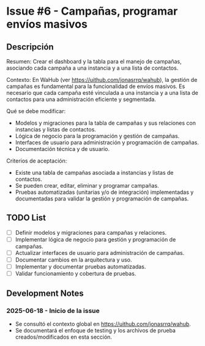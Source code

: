 # Issue #6 - Campañas, programar envíos masivos

## Descripción

Resumen: Crear el dashboard y la tabla para el manejo de campañas, asociando cada campaña a una instancia y a una lista de contactos.

Contexto: En WaHub (ver https://uithub.com/jonasrrq/wahub), la gestión de campañas es fundamental para la funcionalidad de envíos masivos. Es necesario que cada campaña esté vinculada a una instancia y a una lista de contactos para una administración eficiente y segmentada.

Qué se debe modificar:
- Modelos y migraciones para la tabla de campañas y sus relaciones con instancias y listas de contactos.
- Lógica de negocio para la programación y gestión de campañas.
- Interfaces de usuario para administración y programación de campañas.
- Documentación técnica y de usuario.

Criterios de aceptación:
- Existe una tabla de campañas asociada a instancias y listas de contactos.
- Se pueden crear, editar, eliminar y programar campañas.
- Pruebas automatizadas (unitarias y/o de integración) implementadas y documentadas para validar la gestión y programación de campañas.

## TODO List

- [ ] Definir modelos y migraciones para campañas y relaciones.
- [ ] Implementar lógica de negocio para gestión y programación de campañas.
- [ ] Actualizar interfaces de usuario para administración de campañas.
- [ ] Documentar cambios en la arquitectura y uso.
- [ ] Implementar y documentar pruebas automatizadas.
- [ ] Validar funcionamiento y cobertura de pruebas.

## Development Notes

### 2025-06-18 - Inicio de la issue

- Se consultó el contexto global en https://uithub.com/jonasrrq/wahub.
- Se documentará el enfoque de testing y los archivos de prueba creados/modificados en esta sección.
